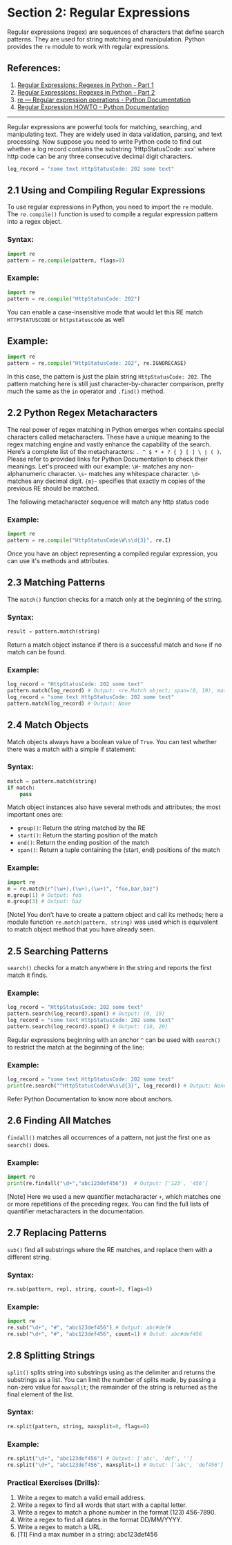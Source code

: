 # Section 2: Regular Expressions

Regular expressions (regex) are sequences of characters that define search patterns. They are used for string matching and manipulation. Python provides the `re` module to work with regular expressions.

## References:

1. [Regular Expressions: Regexes in Python - Part 1](https://realpython.com/regex-python/)
2. [Regular Expressions: Regexes in Python - Part 2](https://realpython.com/regex-python-part-2/)
3. [re — Regular expression operations - Python Documentation](https://docs.python.org/3/library/re.html)
4. [Regular Expression HOWTO - Python Documentation](https://docs.python.org/3/howto/regex.html#regex-howto)

---

Regular expressions are powerful tools for matching, searching, and manipulating text. They are widely used in data validation, parsing, and text processing. Now suppose you need to write Python code to find out whether a log record contains the substring 'HttpStatusCode: xxx' where http code can be any three consecutive decimal digit characters.

```python
log_record = "some text HttpStatusCode: 202 some text"
```

## 2.1 Using and Compiling Regular Expressions

To use regular expressions in Python, you need to import the `re` module. The `re.compile()` function is used to compile a regular expression pattern into a regex object.

### Syntax:
```python
import re
pattern = re.compile(pattern, flags=0)
```

### Example:
```python
import re
pattern = re.compile("HttpStatusCode: 202")
```

You can enable a case-insensitive mode that would let this RE match `HTTPSTATUSCODE` or `httpstatuscode` as well

## Example:
```python
import re
pattern = re.compile("HttpStatusCode: 202", re.IGNORECASE)
```

In this case, the <regex> pattern is just the plain string `HttpStatusCode: 202`. The pattern matching here is still just character-by-character comparison, pretty much the same as the `in` operator and `.find()` method.

## 2.2 Python Regex Metacharacters

The real power of regex matching in Python emerges when <regex> contains special characters called metacharacters. These have a unique meaning to the regex matching engine and vastly enhance the capability of the search. 
Here’s a complete list of the metacharacters: `. ^ $ * + ? { } [ ] \ | ( )`. Please refer to provided links for Python Documentation to check their meanings.
Let's proceed with our example:
`\W`- matches any non-alphanumeric character.
`\s`- matches any whitespace character.
`\d`- matches any decimal digit.
`{m}`- specifies that exactly m copies of the previous RE should be matched.

The following metacharacter sequence will match any http status code

### Example:
```python
import re
pattern = re.compile("HttpStatusCode\W\s\d{3}", re.I)
```

Once you have an object representing a compiled regular expression, you can use it's methods and attributes.

## 2.3 Matching Patterns

The `match()` function checks for a match only at the beginning of the string.

### Syntax:
```python
result = pattern.match(string)
```
Return a match object instance if there is a successful match and `None` if no match can be found.

### Example:
```python
log_record = "HttpStatusCode: 202 some text"
pattern.match(log_record) # Output: <re.Match object; span=(0, 19), match='HttpStatusCode: 202'>
log_record = "some text HttpStatusCode: 202 some text"
pattern.match(log_record) # Output: None
```

## 2.4 Match Objects

Match objects always have a boolean value of `True`. You can test whether there was a match with a simple if statement:

### Syntax:
```python
match = pattern.match(string)
if match:
    pass
```

Match object instances also have several methods and attributes; the most important ones are:
- `group()`: Return the string matched by the RE 
- `start()`: Return the starting position of the match 
- `end()`: Return the ending position of the match 
- `span()`: Return a tuple containing the (start, end) positions of the match

### Example:
```python
import re
m = re.match(r"(\w+),(\w+),(\w+)", "foo,bar,baz")
m.group(1) # Output: foo
m.group(3) # Output: baz
```
[Note] You don’t have to create a pattern object and call its methods; here a module function `re.match(pattern, string)` was used which is equivalent to match object method that you have already seen.

## 2.5 Searching Patterns

`search()` checks for a match anywhere in the string and reports the first match it finds.

### Example:
```python
log_record = "HttpStatusCode: 202 some text"
pattern.search(log_record).span() # Output: (0, 19)
log_record = "some text HttpStatusCode: 202 some text"
pattern.search(log_record).span() # Output: (10, 29)
```

Regular expressions beginning with an anchor `^` can be used with `search()` to restrict the match at the beginning of the line:

### Example:
```python
log_record = "some text HttpStatusCode: 202 some text"
print(re.search("^HttpStatusCode\W\s\d{3}", log_record)) # Output: None
```

Refer Python Documentation to know nore about anchors.

## 2.6 Finding All Matches

`findall()` matches all occurrences of a pattern, not just the first one as `search()` does.

### Example:
```python
import re
print(re.findall("\d+","abc123def456"))  # Output: ['123', '456']
```

[Note] Here we used a new quantifier metacharacter `+`, which matches one or more repetitions of the preceding regex. You can find the full lists of quantifier metacharacters in the documentation.

## 2.7 Replacing Patterns

`sub()` find all substrings where the RE matches, and replace them with a different string.

### Syntax:
```python
re.sub(pattern, repl, string, count=0, flags=0)
```

### Example:
```python
import re
re.sub("\d+", "#", "abc123def456") # Output: abc#def#
re.sub("\d+", "#", "abc123def456", count=1) # Outut: abc#def456
```

## 2.8 Splitting Strings

`split()` splits string into substrings using <regex> as the delimiter and returns the substrings as a list. You can limit the number of splits made, by passing a non-zero value 
for `maxsplit`; the remainder of the string is returned as the final element of the list. 

### Syntax:
```python
re.split(pattern, string, maxsplit=0, flags=0)
```

### Example:
```python
re.split("\d+", "abc123def456") # Output: ['abc', 'def', '']
re.split("\d+", "abc123def456", maxsplit=1) # Outut: ['abc', 'def456']
```

### Practical Exercises (Drills):

1. Write a regex to match a valid email address.
2. Write a regex to find all words that start with a capital letter.
3. Write a regex to match a phone number in the format (123) 456-7890.
4. Write a regex to find all dates in the format DD/MM/YYYY.
5. Write a regex to match a URL.
6. [TI] Find a max number in a string: abc123def456
